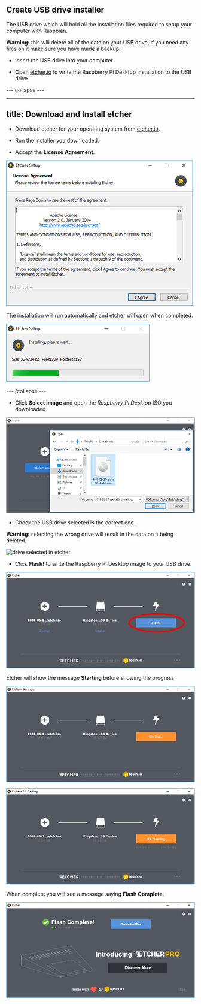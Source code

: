 ## Create USB drive installer

The USB drive which will hold all the installation files required to setup your computer with Raspbian.

**Warning:** this will delete all of the data on your USB drive, if you need any files on it make sure you have made a backup.

+ Insert the USB drive into your computer.

+ Open [etcher.io](https://etcher.io/) to write the Raspberry Pi Desktop installation to the USB drive

--- collapse ---

---
title: Download and Install etcher
---

+ Download etcher for your operating system from [etcher.io](https://etcher.io/).

+ Run the installer you downloaded.

+ Accept the **License Agreement**.

![etcher install accept license agreement ](images/etcher_install_step1.PNG)

The installation will run automatically and etcher will open when completed.

![etcher installation running](images/etcher_install_step2.PNG)

--- /collapse ---

+ Click **Select Image** and open the *Raspberry Pi Desktop* ISO you downloaded.

![selecting raspberry pi desktop image from etcher](images/etcher_select_image.PNG)

+ Check the USB drive selected is the correct one.

**Warning:** selecting the wrong drive will result in the data on it being deleted.

![drive selected in etcher](images/etcher_select_usb_drive.PNG)

+ Click **Flash!** to write the Raspberry Pi Desktop image to your USB drive.

![flash button highlighted in etcher](images/etcher_flash_annotated.PNG)

Etcher will show the message **Starting** before showing the progress.

![etcher showing the status starting](images/etcher_starting.PNG)

![etcher showing the status flashing](images/etcher_flashing.PNG)

When complete you will see a message saying **Flash Complete**.

![flash complete message in etcher](images/etcher_flash_complete.PNG)